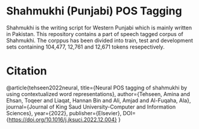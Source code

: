 # Shahmukhi (Punjabi) POS Tagging

Shahmukhi is the writing script for Western Punjabi which is mainly written in Pakistan. This repository contains a part of speech tagged corpus of Shahmukhi. The corppus has been divided into train, test and development sets containing 104,477, 12,761 and 12,671 tokens resepectively.

# Citation

@article{tehseen2022neural,
  title={Neural POS tagging of shahmukhi by using contextualized word representations},
  author={Tehseen, Amina and Ehsan, Toqeer and Liaqat, Hannan Bin and Ali, Amjad and Al-Fuqaha, Ala},
  journal={Journal of King Saud University-Computer and Information Sciences},
  year={2022},
  publisher={Elsevier},
  DOI={https://doi.org/10.1016/j.jksuci.2022.12.004}
}
